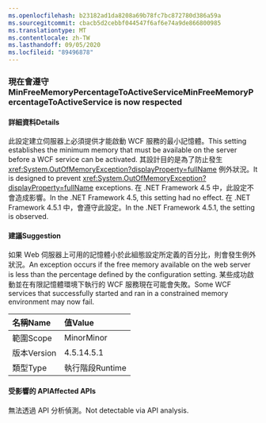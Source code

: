 ```yaml
---
ms.openlocfilehash: b23182ad1da8208a69b78fc7bc872780d386a59a
ms.sourcegitcommit: cbacb5d2cebbf044547f6af6e74a9de866800985
ms.translationtype: MT
ms.contentlocale: zh-TW
ms.lasthandoff: 09/05/2020
ms.locfileid: "89496878"
---
```

### <a name="minfreememorypercentagetoactiveservice-is-now-respected"></a><span data-ttu-id="320a6-101">現在會遵守 MinFreeMemoryPercentageToActiveService</span><span class="sxs-lookup"><span data-stu-id="320a6-101">MinFreeMemoryPercentageToActiveService is now respected</span></span>

#### <a name="details"></a><span data-ttu-id="320a6-102">詳細資料</span><span class="sxs-lookup"><span data-stu-id="320a6-102">Details</span></span>

<span data-ttu-id="320a6-103">此設定建立伺服器上必須提供才能啟動 WCF 服務的最小記憶體。</span><span class="sxs-lookup"><span data-stu-id="320a6-103">This setting establishes the minimum memory that must be available on the server before a WCF service can be activated.</span></span> <span data-ttu-id="320a6-104">其設計目的是為了防止發生 <xref:System.OutOfMemoryException?displayProperty=fullName> 例外狀況。</span><span class="sxs-lookup"><span data-stu-id="320a6-104">It is designed to prevent <xref:System.OutOfMemoryException?displayProperty=fullName> exceptions.</span></span> <span data-ttu-id="320a6-105">在 .NET Framework 4.5 中，此設定不會造成影響。</span><span class="sxs-lookup"><span data-stu-id="320a6-105">In the .NET Framework 4.5, this setting had no effect.</span></span> <span data-ttu-id="320a6-106">在 .NET Framework 4.5.1 中，會遵守此設定。</span><span class="sxs-lookup"><span data-stu-id="320a6-106">In the .NET Framework 4.5.1, the setting is observed.</span></span>

#### <a name="suggestion"></a><span data-ttu-id="320a6-107">建議</span><span class="sxs-lookup"><span data-stu-id="320a6-107">Suggestion</span></span>

<span data-ttu-id="320a6-108">如果 Ｗeb 伺服器上可用的記憶體小於此組態設定所定義的百分比，則會發生例外狀況。</span><span class="sxs-lookup"><span data-stu-id="320a6-108">An exception occurs if the free memory available on the web server is less than the percentage defined by the configuration setting.</span></span> <span data-ttu-id="320a6-109">某些成功啟動並在有限記憶體環境下執行的 WCF 服務現在可能會失敗。</span><span class="sxs-lookup"><span data-stu-id="320a6-109">Some WCF services that successfully started and ran in a constrained memory environment may now fail.</span></span>

| <span data-ttu-id="320a6-110">名稱</span><span class="sxs-lookup"><span data-stu-id="320a6-110">Name</span></span>    | <span data-ttu-id="320a6-111">值</span><span class="sxs-lookup"><span data-stu-id="320a6-111">Value</span></span>       |
|:--------|:------------|
| <span data-ttu-id="320a6-112">範圍</span><span class="sxs-lookup"><span data-stu-id="320a6-112">Scope</span></span>   |<span data-ttu-id="320a6-113">Minor</span><span class="sxs-lookup"><span data-stu-id="320a6-113">Minor</span></span>|
|<span data-ttu-id="320a6-114">版本</span><span class="sxs-lookup"><span data-stu-id="320a6-114">Version</span></span>|<span data-ttu-id="320a6-115">4.5.1</span><span class="sxs-lookup"><span data-stu-id="320a6-115">4.5.1</span></span>|
|<span data-ttu-id="320a6-116">類型</span><span class="sxs-lookup"><span data-stu-id="320a6-116">Type</span></span>|<span data-ttu-id="320a6-117">執行階段</span><span class="sxs-lookup"><span data-stu-id="320a6-117">Runtime</span></span>|

#### <a name="affected-apis"></a><span data-ttu-id="320a6-118">受影響的 API</span><span class="sxs-lookup"><span data-stu-id="320a6-118">Affected APIs</span></span>

<span data-ttu-id="320a6-119">無法透過 API 分析偵測。</span><span class="sxs-lookup"><span data-stu-id="320a6-119">Not detectable via API analysis.</span></span>

<!--

#### Affected APIs

Not detectable via API analysis.

-->
